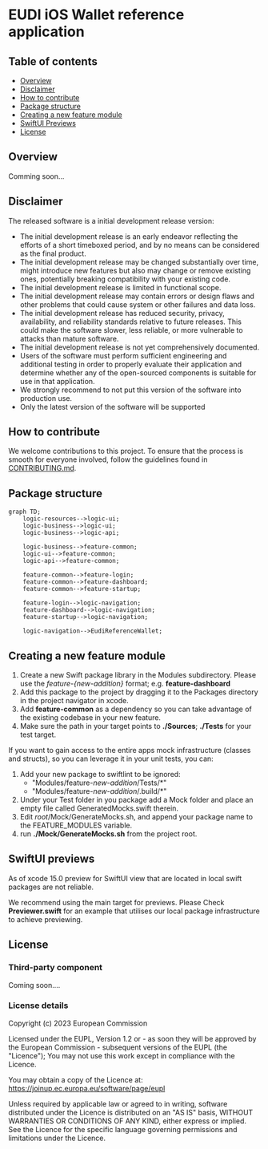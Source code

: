 # EUDI iOS Wallet reference application

## Table of contents

* [Overview](#overview)
* [Disclaimer](#disclaimer)
* [How to contribute](#how-to-contribute)
* [Package structure](#package-structure)
* [Creating a new feature module](#creating-a-new-feature-module)
* [SwiftUI Previews](#swiftui-previews)
* [License](#license)

## Overview

Comming soon...

## Disclaimer

The released software is a initial development release version: 
-  The initial development release is an early endeavor reflecting the efforts of a short timeboxed period, and by no means can be considered as the final product.  
-  The initial development release may be changed substantially over time, might introduce new features but also may change or remove existing ones, potentially breaking compatibility with your existing code.
-  The initial development release is limited in functional scope.
-  The initial development release may contain errors or design flaws and other problems that could cause system or other failures and data loss.
-  The initial development release has reduced security, privacy, availability, and reliability standards relative to future releases. This could make the software slower, less reliable, or more vulnerable to attacks than mature software.
-  The initial development release is not yet comprehensively documented. 
-  Users of the software must perform sufficient engineering and additional testing in order to properly evaluate their application and determine whether any of the open-sourced components is suitable for use in that application.
-  We strongly recommend to not put this version of the software into production use.
-  Only the latest version of the software will be supported

## How to contribute

We welcome contributions to this project. To ensure that the process is smooth for everyone
involved, follow the guidelines found in [CONTRIBUTING.md](CONTRIBUTING.md).

## Package structure

```mermaid
graph TD;
    logic-resources-->logic-ui;
    logic-business-->logic-ui;
    logic-business-->logic-api;
    
    logic-business-->feature-common;
    logic-ui-->feature-common;
    logic-api-->feature-common;

    feature-common-->feature-login;
    feature-common-->feature-dashboard;
    feature-common-->feature-startup;

    feature-login-->logic-navigation;
    feature-dashboard-->logic-navigation;
    feature-startup-->logic-navigation;

    logic-navigation-->EudiReferenceWallet;
```

## Creating a new feature module

1. Create a new Swift package library in the Modules subdirectory. Please use the _feature-*{new-addition}*_ format; e.g. **feature-dashboard**
2. Add this package to the project by dragging it to the Packages directory in the project navigator in xcode.
3. Add **feature-common** as a dependency so you can take advantage of the existing codebase in your new feature.
4. Make sure the path in your target points to **./Sources**; **./Tests** for your test target.

If you want to gain access to the entire apps mock infrastructure (classes and structs), so you can leverage it in your unit tests, you can:

1. Add your new package to swiftlint to be ignored:
    - "Modules/feature-*new-addition*/Tests/*"
    - "Modules/feature-*new-addition*/.build/*"
2. Under your Test folder in you package add a Mock folder and place an empty file called GeneratedMocks.swift therein.
3. Edit *root*/Mock/GenerateMocks.sh, and append your package name to the FEATURE_MODULES variable.
4. run **./Mock/GenerateMocks.sh** from the project root.

## SwiftUI previews

As of xcode 15.0 preview for SwiftUI view that are located in local swift packages are not reliable.

We recommend using the main target for previews. Please Check **Previewer.swift** for an example that utilises our local package infrastructure to achieve previewing.

## License

### Third-party component

Coming soon....

### License details

Copyright (c) 2023 European Commission

Licensed under the EUPL, Version 1.2 or - as soon they will be approved by the European
Commission - subsequent versions of the EUPL (the "Licence"); You may not use this work
except in compliance with the Licence.

You may obtain a copy of the Licence at:
https://joinup.ec.europa.eu/software/page/eupl

Unless required by applicable law or agreed to in writing, software distributed under 
the Licence is distributed on an "AS IS" basis, WITHOUT WARRANTIES OR CONDITIONS OF 
ANY KIND, either express or implied. See the Licence for the specific language 
governing permissions and limitations under the Licence.
